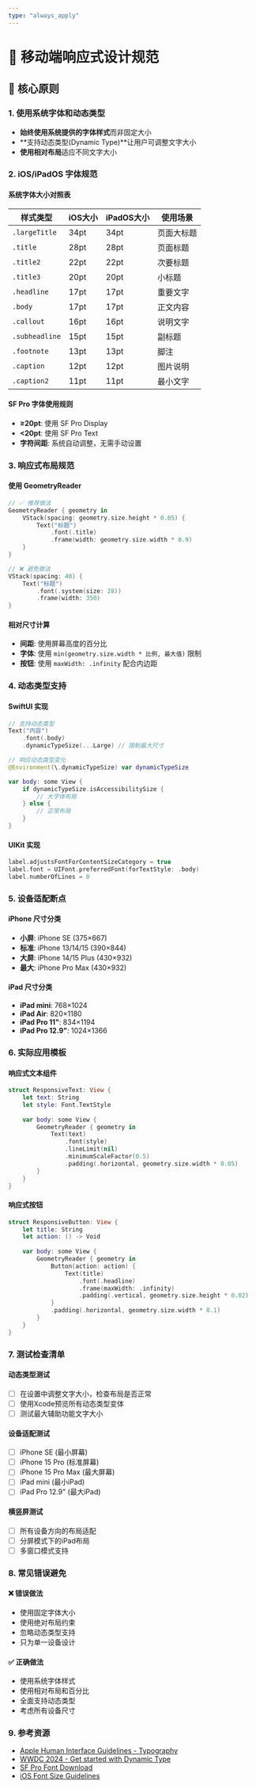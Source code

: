 ```yaml
---
type: "always_apply"
---
```


# 📱 移动端响应式设计规范

## 🎯 核心原则

### 1. 使用系统字体和动态类型
- **始终使用系统提供的字体样式**而非固定大小
- **支持动态类型(Dynamic Type)**让用户可调整文字大小
- **使用相对布局**适应不同文字大小

### 2. iOS/iPadOS 字体规范

#### 系统字体大小对照表
| 样式类型 | iOS大小 | iPadOS大小 | 使用场景 |
|---------|---------|------------|----------|
| `.largeTitle` | 34pt | 34pt | 页面大标题 |
| `.title` | 28pt | 28pt | 页面标题 |
| `.title2` | 22pt | 22pt | 次要标题 |
| `.title3` | 20pt | 20pt | 小标题 |
| `.headline` | 17pt | 17pt | 重要文字 |
| `.body` | 17pt | 17pt | 正文内容 |
| `.callout` | 16pt | 16pt | 说明文字 |
| `.subheadline` | 15pt | 15pt | 副标题 |
| `.footnote` | 13pt | 13pt | 脚注 |
| `.caption` | 12pt | 12pt | 图片说明 |
| `.caption2` | 11pt | 11pt | 最小文字 |

#### SF Pro 字体使用规则
- **≥20pt**: 使用 SF Pro Display
- **<20pt**: 使用 SF Pro Text
- **字符间距**: 系统自动调整，无需手动设置

### 3. 响应式布局规范

#### 使用 GeometryReader
```swift
// ✅ 推荐做法
GeometryReader { geometry in
    VStack(spacing: geometry.size.height * 0.05) {
        Text("标题")
            .font(.title)
            .frame(width: geometry.size.width * 0.9)
    }
}

// ❌ 避免做法
VStack(spacing: 40) {
    Text("标题")
        .font(.system(size: 28))
        .frame(width: 350)
}
```

#### 相对尺寸计算
- **间距**: 使用屏幕高度的百分比
- **字体**: 使用 `min(geometry.size.width * 比例, 最大值)` 限制
- **按钮**: 使用 `maxWidth: .infinity` 配合内边距

### 4. 动态类型支持

#### SwiftUI 实现
```swift
// 支持动态类型
Text("内容")
    .font(.body)
    .dynamicTypeSize(...Large) // 限制最大尺寸

// 响应动态类型变化
@Environment(\.dynamicTypeSize) var dynamicTypeSize

var body: some View {
    if dynamicTypeSize.isAccessibilitySize {
        // 大字体布局
    } else {
        // 正常布局
    }
}
```

#### UIKit 实现
```swift
label.adjustsFontForContentSizeCategory = true
label.font = UIFont.preferredFont(forTextStyle: .body)
label.numberOfLines = 0
```

### 5. 设备适配断点

#### iPhone 尺寸分类
- **小屏**: iPhone SE (375×667)
- **标准**: iPhone 13/14/15 (390×844)
- **大屏**: iPhone 14/15 Plus (430×932)
- **最大**: iPhone Pro Max (430×932)

#### iPad 尺寸分类
- **iPad mini**: 768×1024
- **iPad Air**: 820×1180
- **iPad Pro 11"**: 834×1194
- **iPad Pro 12.9"**: 1024×1366

### 6. 实际应用模板

#### 响应式文本组件
```swift
struct ResponsiveText: View {
    let text: String
    let style: Font.TextStyle
    
    var body: some View {
        GeometryReader { geometry in
            Text(text)
                .font(style)
                .lineLimit(nil)
                .minimumScaleFactor(0.5)
                .padding(.horizontal, geometry.size.width * 0.05)
        }
    }
}
```

#### 响应式按钮
```swift
struct ResponsiveButton: View {
    let title: String
    let action: () -> Void
    
    var body: some View {
        GeometryReader { geometry in
            Button(action: action) {
                Text(title)
                    .font(.headline)
                    .frame(maxWidth: .infinity)
                    .padding(.vertical, geometry.size.height * 0.02)
            }
            .padding(.horizontal, geometry.size.width * 0.1)
        }
    }
}
```

### 7. 测试检查清单

#### 动态类型测试
- [ ] 在设置中调整文字大小，检查布局是否正常
- [ ] 使用Xcode预览所有动态类型变体
- [ ] 测试最大辅助功能文字大小

#### 设备适配测试
- [ ] iPhone SE (最小屏幕)
- [ ] iPhone 15 Pro (标准屏幕)
- [ ] iPhone 15 Pro Max (最大屏幕)
- [ ] iPad mini (最小iPad)
- [ ] iPad Pro 12.9" (最大iPad)

#### 横竖屏测试
- [ ] 所有设备方向的布局适配
- [ ] 分屏模式下的iPad布局
- [ ] 多窗口模式支持

### 8. 常见错误避免

#### ❌ 错误做法
- 使用固定字体大小
- 使用绝对布局约束
- 忽略动态类型支持
- 只为单一设备设计

#### ✅ 正确做法
- 使用系统字体样式
- 使用相对布局和百分比
- 全面支持动态类型
- 考虑所有设备尺寸

### 9. 参考资源

- [Apple Human Interface Guidelines - Typography](https://developer.apple.com/design/human-interface-guidelines/typography)
- [WWDC 2024 - Get started with Dynamic Type](https://developer.apple.com/videos/play/wwdc2024/10074/)
- [SF Pro Font Download](https://developer.apple.com/fonts/)
- [iOS Font Size Guidelines](https://www.learnui.design/blog/ios-font-size-guidelines.html)
